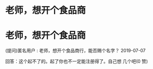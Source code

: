 # 老师，想开个食品商

# 老师，想开个食品商

(提问)匿名用户 : 老师，想开个食品商行，能否赐个名字？ 2019-07-07

回答：这个起不了的。起了你也不一定能注册得了。自己想 几个吧(0 赞)
